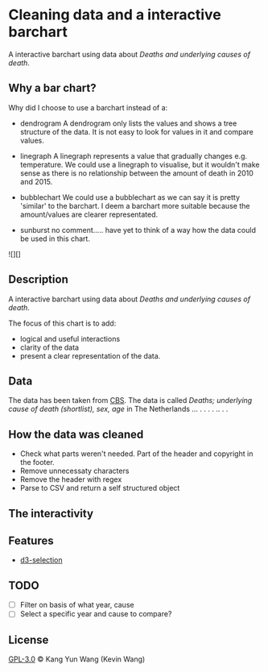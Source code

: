 # Cleaning data and a interactive barchart

A interactive barchart using data about *Deaths and underlying causes of death*.

## Why a bar chart?
Why did I choose to use a barchart instead of a:
- dendrogram
A dendrogram only lists the values and shows a tree structure of the data. It is not easy to look for values in it and compare values.

- linegraph
A linegraph represents a value that gradually changes e.g. temperature. We could use a linegraph to visualise, but it wouldn't make sense as there is no relationship between the amount of death in 2010 and 2015.

- bubblechart
We could use a bubblechart as we can say it is pretty 'similar' to the barchart. I deem a barchart more suitable because the amount/values are clearer representated.

- sunburst
no comment..... have yet to think of a way how the data could be used in this chart.


![][]

## Description
A interactive barchart using data about *Deaths and underlying causes of death*.

The focus of this chart is to add:
- logical and useful interactions
- clarity of the data
- present a clear representation of the data.

## Data
The data has been taken from [CBS][dataSource]. The data is called *Deaths; underlying cause of death (shortlist), sex, age*
in The Netherlands ... . . . . .. . . 

## How the data was cleaned
- Check what parts weren't needed. Part of the header and copyright in the footer.
- Remove unnecessaty characters
- Remove the header with regex
- Parse to CSV and return a self structured object

## The interactivity

## Features
- [d3-selection][selectionLink]


## TODO
- [ ] Filter on basis of what year, cause
- [ ] Select a specific year and cause to compare?

## License
[GPL-3.0][license] © Kang Yun Wang (Kevin Wang)



[license]: https://opensource.org/licenses/MIT
[dataSource]: http://statline.cbs.nl/statweb/publication/?vw=t&dm=slen&pa=7052eng&la=en

[selectionLink]: https://github.com/d3/d3-selection
[scaleLink]: https://github.com/d3/d3-scale
[hierarchyLink]: https://github.com/d3/d3-hierarchy
[numberFormat]: https://github.com/d3/d3-format 
[transitionLink]: https://github.com/d3/d3-transition 

[previewImg]: previewImg.png